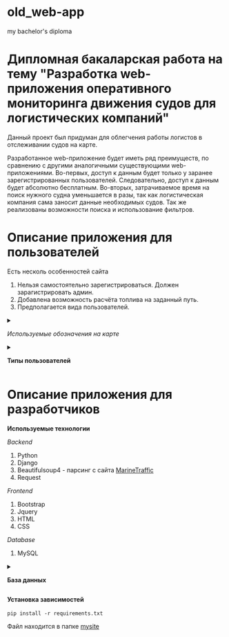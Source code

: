 # old_web-app
my bachelor's diploma

# Дипломная бакаларская работа на тему "Разработка web-приложения оперативного мониторинга движения судов для логистических компаний"

Данный проект был придуман для облегчения работы логистов в отслеживании судов на карте.

Разработанное web-приложение будет иметь ряд преимуществ, по сравнению с другими аналогичными существующими web-приложениями. Во-первых, доступ к данным будет только у заранее зарегистрированных пользователей. Следовательно, доступ к данным будет абсолютно бесплатным.
Во-вторых, затрачиваемое время на поиск нужного судна уменьшается в разы, так как логистическая компания сама заносит данные необходимых судов. Так же реализованы возможности поиска и использование фильтров.


# Описание приложения для пользователей

Есть несколь особенностей сайта

1. Нельзя самостоятельно зарегистрироваться. Должен зарагистрировать админ.
2. Добавлена возможность расчёта топлива на заданный путь.
3. Предполагается вида пользователей.
<details><summary>

  *Используемые обозначения на карте*
</summary>

![Используемые обозначения на карте](https://github.com/OksanaZakharovaIP-31/old_web-app/blob/main/pictures/%D1%82%D0%B0%D0%B1%D0%BB%D0%B8%D1%86%D0%B0%20%D1%81%D1%83%D0%B4%D0%BE%D0%B2.jpg "Используемые обозначения на карте")
</details>
<details>
<summary>
  
**Типы пользователей**

</summary>

<details>
<summary>
  
  **Пользователь**
  </summary>
  
  + Обычный пользователь имеет доступ только с закрепленным за ним суднами. Может отслеживать судна на карте, а также расчитатывать необходимое количество топлива.
  <details>
  <summary>
    
  *Страница входа*
  </summary>
  
  ![Вход](https://github.com/OksanaZakharovaIP-31/old_web-app/blob/main/pictures/%D0%92%D1%85%D0%BE%D0%B4.jpg "Вход") 
  
  </details>
  <details>
  <summary>
    
  *Главная страница*
  </summary>
  
![Главная страница](https://github.com/OksanaZakharovaIP-31/old_web-app/blob/main/pictures/%D0%B3%D0%BB%D0%B0%D0%B2%D0%BD%D0%B0%D1%8F%20%D1%81%D1%82%D1%80%D0%B0%D0%BD%D0%B8%D1%86%D0%B0%20user.jpg "Главная страница") 
  
</details>
<details>
  <summary>
    
  *Поиск*
  </summary>
  
  ![Поиск судна](https://github.com/OksanaZakharovaIP-31/old_web-app/blob/main/pictures/%D0%BC%D0%BE%D0%B4%D0%B0%D0%BB%D1%8C%D0%BD%D0%BE%D0%B5%20%D0%BE%D0%BA%D0%BD%D0%BE%20%D1%81%20%D0%BF%D0%BE%D0%B8%D1%81%D0%BA%D0%BE%D0%BC%20%D1%81%D1%83%D0%B4%D0%BD%D0%B0.jpg "Поиск судна")
  
</details>  
<details>
  <summary>
    
  *Фильтр*
  </summary>
  
  ![Фильтр]( https://github.com/OksanaZakharovaIP-31/old_web-app/blob/main/pictures/%D0%BC%D0%BE%D0%B4%D0%B0%D0%BB%D1%8C%D0%BD%D0%BE%D0%B5%20%D0%BE%D0%BA%D0%BD%D0%BE%20%D1%81%20%D1%84%D0%B8%D0%BB%D1%8C%D1%82%D1%80%D0%BE%D0%BC.jpg "Фильтр")
</details> 
<details><summary>

  *Отображение судна на карте*
</summary>

+ Чтобы посмотреть судно на карту нужно ссылку **Открывать в новой вкладке!!!**
  
![На карте](https://github.com/OksanaZakharovaIP-31/old_web-app/blob/main/pictures/%D0%BD%D0%B0%20%D0%BA%D0%B0%D1%80%D1%82%D0%B5.gif "На карте")
</details>
<details><summary>

  *Расчет топлива*
</summary>

![Расчет топлива](https://github.com/OksanaZakharovaIP-31/old_web-app/blob/3198fc0d7a950da43de3f6f12f378f407cf70a7a/pictures/%D0%BF%D1%80%D0%B8%D0%BC%D0%B5%D1%80%20%D0%B3%D0%B5%D0%BD%D0%B5%D1%80%D0%B0%D1%86%D0%B8%D0%B8%20%D0%BF%D0%B0%D1%80%D0%BE%D0%BB%D1%8F.gif "Расчет топлива")
</details>

<details><summary>

  *Редатирование своего профиля*
</summary>

![Редактрование своего профиля](https://github.com/OksanaZakharovaIP-31/old_web-app/blob/main/pictures/%D1%80%D0%B5%D0%B4%D0%B0%D0%BA%D1%82%D0%B8%D1%80%D0%BE%D0%B2%D0%B0%D0%BD%D0%B8%D0%B5%20%D0%BF%D1%80%D0%B8%D1%84%D0%B8%D0%BB%D1%8F.jpg "Редактирование своего профиля")
</details>
</details> 
<details>
<summary>
  
  **Администратор**
</summary>

+ Администратор имеет те же возможности, что и пользователь. Также может вносить новые судна для отслеживания/удалять/изменять их, вносить новые типы судна, просматривать страницу от имени определенного пользователя, названачать нового пользователя для отслеживания.
<details><summary>

  *Главная страница администратора*
</summary>

![Главная страница администратора](https://github.com/OksanaZakharovaIP-31/old_web-app/blob/3198fc0d7a950da43de3f6f12f378f407cf70a7a/pictures/%D1%81%D1%82%D1%80%D0%B0%D0%BD%D0%B8%D1%86%D0%B0%20%D0%B0%D0%B4%D0%BC%D0%B8%D0%BD%D0%B8%D1%81%D1%82%D1%80%D0%B0%D1%82%D0%BE%D1%80%D0%B0.jpg "Главная страница администратора")</details>
<details><summary>

  *Добавление нового судна*
  </summary>
  
  ![Добавление нового судна](https://github.com/OksanaZakharovaIP-31/old_web-app/blob/main/pictures/%D0%BC%D0%BE%D0%B4%D0%B0%D0%BB%D1%8C%D0%BD%D0%BE%D0%B5%20%D0%BE%D0%BA%D0%BD%D0%BE%20%D0%B4%D0%BB%D1%8F%20%D0%B4%D0%BE%D0%B1%D0%B0%D0%B2%D0%BB%D0%B5%D0%BD%D0%B8%D1%8F%20%D1%81%D1%83%D0%B4%D0%BD%D0%B0.jpg "Добавление нового судна")
  <details><summary>

*Пример выбора типа судна при созданиии судна*
    </summary>

    
  ![Пример выбора типа судна](https://github.com/OksanaZakharovaIP-31/old_web-app/blob/main/pictures/%D0%BF%D1%80%D0%B8%D0%BC%D0%B5%D1%80%20%D0%B2%D1%8B%D0%B1%D0%BE%D1%80%D0%B0%20%D1%82%D0%B8%D0%BF%D0%B0%20%D1%81%D1%83%D0%B4%D0%BD%D0%B0%20%D0%BF%D1%80%D0%B8%20%D1%81%D0%BE%D0%B7%D0%B4%D0%B0%D0%BD%D0%B8%D0%B8.jpg "Пример выбора типа судна")
  </details>
  <details><summary>

  *Подсказка при добавлении нового судна*
  </summary>

  ![Подсказка при добавлении нового судна](https://github.com/OksanaZakharovaIP-31/old_web-app/blob/main/pictures/%D0%BF%D0%BE%D0%B4%D1%81%D0%BA%D0%B0%D0%B7%D0%BA%D0%B8%20%D0%BF%D1%80%D0%B8%20%D0%B4%D0%BE%D0%B1%D0%B0%D0%B2%D0%BB%D0%B5%D0%BD%D0%B8%D0%B8%20%D0%BD%D0%BE%D0%B2%D0%BE%D0%B3%D0%BE%20%D1%81%D1%83%D0%B4%D0%BD%D0%B0.jpg "Подсказка при добвлении нового судна")
  </details>
  <details><summary>

  *Выбор логиста*
  </summary>
  
![Выбор логиста](https://github.com/OksanaZakharovaIP-31/old_web-app/blob/main/pictures/%D0%B2%D1%8B%D0%B1%D0%BE%D1%80%20%D0%BB%D0%BE%D0%B3%D0%B8%D1%81%D1%82%D0%B0%20%D0%BF%D1%80%20%D1%81%D0%BE%D0%B7%D0%B4%D0%B0%D0%BD%D0%B8%D0%B8%20%D1%81%D1%83%D0%B4%D0%BD%D0%B0.jpg "Выбор логиста)
  
  </details>
  </details>
<details><summary>

  *Добавление нового типа судна*
</summary>

![Добавление новго типа судна](https://github.com/OksanaZakharovaIP-31/old_web-app/blob/main/pictures/%D0%B4%D0%BE%D0%B1%D0%B0%D0%BB%D0%B2%D0%BD%D0%B8%D0%B5%20%D0%BD%D0%BE%D0%B2%D0%BE%D0%B3%D0%BE%20%D0%B2%D0%B8%D0%B4%D0%B0%20%D1%81%D1%83%D0%B4%D0%BD%D0%B0.jpg "Добавление нового типа судна")
</details>
</details>

<details><summary>
  
  **Creator**</summary>

  + Creator имеет те же возможности, что и Администратор. Также может создавать/удалять/изменять пользователей. Назначать новые права, менять пароли.

<details><summary>

  *Главная страница*
</summary>

![Главная страница](https://github.com/OksanaZakharovaIP-31/old_web-app/blob/main/pictures/%D0%B3%D0%BB%D0%B0%D0%B2%D0%BD%D0%B0%D1%8F%20%D1%81%D1%82%D1%80%D0%B0%D0%BD%D0%B8%D1%86%D0%B0%20creator.jpg "Главная страница")
</details>
<details><summary>

  *Список судов*
</summary>

![Список судов](https://github.com/OksanaZakharovaIP-31/old_web-app/blob/main/pictures/%D1%81%D0%BF%D0%B8%D1%81%D0%BE%D0%BA%20%D1%81%D1%83%D0%B4%D0%BE%D0%B2%20crreator.jpg "Список судов")
</details>

<details><summary>

  *Список пользователей*
</summary>

![Список пользователей](https://github.com/OksanaZakharovaIP-31/old_web-app/blob/main/pictures/%D1%81%D0%BF%D0%B8%D1%81%D0%BE%D0%BA%20%D0%BF%D0%BE%D0%BB%D1%8C%D0%B7%D0%B2%D0%B0%D1%82%D0%B5%D0%BB%D0%B5%D0%B9%20creator.jpg "Список пользователй")
<details><summary>

  *Фильтр по пользователям*
</summary>

![Фильтр по ползователям](https://github.com/OksanaZakharovaIP-31/old_web-app/blob/main/pictures/%D1%84%D0%B8%D0%BB%D1%8C%D1%82%D1%80%20%D0%BF%D0%BE%20%D0%BF%D0%BE%D0%BB%D1%8C%D0%B7%D0%BE%D0%B2%D0%B0%D1%82%D0%B5%D0%BB%D1%8F%D0%BC%20creator.jpg "Фильтр по пользователям")
</details>
<details><summary>

  *Поиск по пользователям*
</summary>

![Поиск по пользователям](https://github.com/OksanaZakharovaIP-31/old_web-app/blob/main/pictures/%D0%BF%D0%BE%D0%B8%D1%81%D0%BA%20%D0%BF%D0%BE%20%D0%BF%D0%BE%D0%BB%D1%8C%D0%B7%D0%BE%D0%B2%D0%B0%D1%82%D0%B5%D0%BB%D1%8F%D0%BC%20creator.jpg "Поиск по пользователям")
</details>
</details>
<details><summary>

  *Создание нового пользователя*
</summary>

![Создание нового пользователя](https://github.com/OksanaZakharovaIP-31/old_web-app/blob/main/pictures/%D1%81%D0%BE%D0%B7%D0%B4%D0%B0%D0%BD%D0%B8%D0%B5%20%D0%BD%D0%BE%D0%B2%D0%BE%D0%B3%D0%BE%20%D0%BF%D0%BE%D0%BB%D1%8C%D0%B7%D0%BE%D0%B2%D0%B0%D1%82%D0%B5%D0%BB%D1%8F%20creator.jpg "Создание нового пользователя")
<details><summary>

  *Генерация пароля*
</summary>

![Генерация пароля](https://github.com/OksanaZakharovaIP-31/old_web-app/blob/3198fc0d7a950da43de3f6f12f378f407cf70a7a/pictures/%D1%80%D0%B0%D1%81%D1%87%D0%B5%D1%82%20%D1%82%D0%BE%D0%BF%D0%BB%D0%B8%D0%B2%D0%B0.gif "Генерация пароля")
</details>
</details>
</details>
</details>



# Описание приложения для разработчиков

**Используемые технологии**

*Backend*


1. Python
2. Django
3. Beautifulsoup4 - парсинг с сайта [MarineTraffic](https://www.marinetraffic.com/en/ais/home/centerx:27.1/centery:60.1/zoom:7)
4. Request


*Frontend*

1. Bootstrap
2. Jquery
3. HTML
4. CSS

*Database*

1. MySQL

<details><summary>

  **База данных**
</summary>

**Таблицы**

В начале названия таблиц (перед нижним подчеркиванием) стоит название приложения, созданное во фреймворке


1. ***user_person***


Таблица для хранение данняъ о пользователе


| Name | Type | Description |
| --- | --- | --- |
| id | BIGINT | Первичный ключ |
| name | VARCHAR | Полное имя пользователя |
| photo | VARCHAR | Ссылка на фото |
| login | VARCHAR | Логин для входа |
| password | VARCHAR | Пароль для входа |
| type | VARCHAR | Тип |
| first_name | VARCHAR | Имя |
| secomd_name | VARCHAR | Фамилия |


2. ***user_type***

Таблица для хранения типов суден


| Name | Type | Description |
| --- | --- | --- |
| id | BIGINT | Первичный ключ |
| type | VARCHAR | Тип |

3. ***user_fuel***

Таблица используется для хранения постоянных данных и коэффициентов для расчета необходимого количества топлива для заданного судна. Для вычисления используется формула, разработанная Лабораторией топлив и масел ЗАО «ЦНИИМФ». 

**Формула**

$$ 𝐇=((𝐜∗𝐛_𝐫+𝐛_в+𝐊∗𝐛_𝐜 )∗𝐍∗[𝟏𝟎]^𝟑)/(𝐐∗𝐕∗(𝟏−𝐗)) $$


| Name | Type | Description |
| --- | --- | --- |
| vissel_id | BIGINT | Связь с таблицей user_vissel |
| b_r | VARCHAR | Удельный расход топлива главным двигателем по заданной мощности, кг. усл. Топлива/кВт.ч |
| b_b | VARCHAR | Удельный расход топлива на работу вспомогательных механизмов в ходе по построечной мощности, кг. усл. топлива/кВт.ч |
| b_c | VARCHAR | Удельный расход топлива на стояночных и маневренных режимах по построечной мощности, кг. усл. Топлива/кВт.ч |
| N | VARCHAR | Построечная мощность главного двигателя, кВт |
| Q | VARCHAR | Плановая грузоподъемность судна, т |
| V | VARCHAR | Заданная чистая техническая скорость, узлов |
| C | VARCHAR | Коэффициент использования построечной мощности |
| K | VARCHAR | Коэффициент стояночного времени |
| X | VARCHAR | Коэффициент снижения заданной технической скорости, учитывающий планируемые условия эксплуатации |
| E | VARCHAR | Коэффициент влияния на норму прочих, неучтенных факторов |


4. ***user_vessels***


Таблица с данными о судне


| Name | Type | Description |
| --- | --- | --- |
| id | BIGINT | Первичный ключ |
| name | VARCHAR | Название судна |
| photo | VARCHAR | Ссылка на фото |
| type_id  | BIGINT | Тип судна |
| IMO  | INT | IMO судна, т.е. уникальный идентификатор судна |
| User_id | BIGINT | Прикрепленный пользователь |
| Latitude | VARCHAR | Координаты долготы местонахождения судна |
| Longitude | VARCHAR | Координаты широты местонахождения судна |
| Name_in_en | VARCHAR | Названия судна на английском языке |
| Icon | VARCHAR | Иконка, определяющая состояние суда на карте |

<details>
<summary>

 *Схема*
</summary>

  ![База данных](https://github.com/OksanaZakharovaIP-31/old_web-app/blob/main/pictures/bd.jpg "База данных")
</details>
</details>

**Установка зависимостей**

`pip install -r requirements.txt`

Файл находится в папке [mysite](https://github.com/OksanaZakharovaIP-31/old_web-app/tree/main/mysite)
